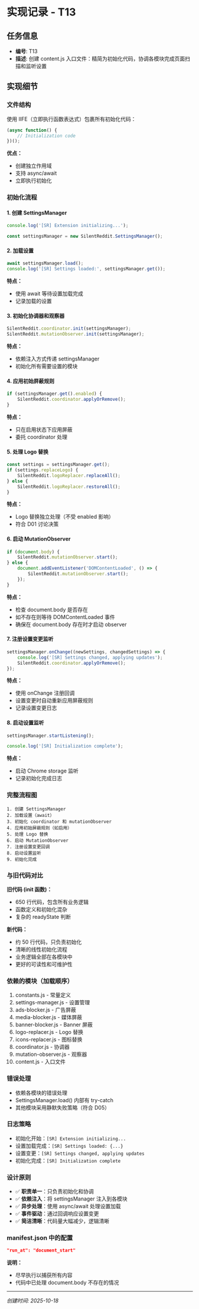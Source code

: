 # 实现记录 - T13

## 任务信息
- **编号**: T13
- **描述**: 创建 content.js 入口文件：精简为初始化代码，协调各模块完成页面扫描和监听设置

## 实现细节

### 文件结构
使用 IIFE（立即执行函数表达式）包裹所有初始化代码：
```javascript
(async function() {
    // Initialization code
})();
```

**优点：**
- 创建独立作用域
- 支持 async/await
- 立即执行初始化

### 初始化流程

#### 1. 创建 SettingsManager
```javascript
console.log('[SR] Extension initializing...');

const settingsManager = new SilentReddit.SettingsManager();
```

#### 2. 加载设置
```javascript
await settingsManager.load();
console.log('[SR] Settings loaded:', settingsManager.get());
```

**特点：**
- 使用 await 等待设置加载完成
- 记录加载的设置

#### 3. 初始化协调器和观察器
```javascript
SilentReddit.coordinator.init(settingsManager);
SilentReddit.mutationObserver.init(settingsManager);
```

**特点：**
- 依赖注入方式传递 settingsManager
- 初始化所有需要设置的模块

#### 4. 应用初始屏蔽规则
```javascript
if (settingsManager.get().enabled) {
    SilentReddit.coordinator.applyOrRemove();
}
```

**特点：**
- 只在启用状态下应用屏蔽
- 委托 coordinator 处理

#### 5. 处理 Logo 替换
```javascript
const settings = settingsManager.get();
if (settings.replaceLogo) {
    SilentReddit.logoReplacer.replaceAll();
} else {
    SilentReddit.logoReplacer.restoreAll();
}
```

**特点：**
- Logo 替换独立处理（不受 enabled 影响）
- 符合 D01 讨论决策

#### 6. 启动 MutationObserver
```javascript
if (document.body) {
    SilentReddit.mutationObserver.start();
} else {
    document.addEventListener('DOMContentLoaded', () => {
        SilentReddit.mutationObserver.start();
    });
}
```

**特点：**
- 检查 document.body 是否存在
- 如不存在则等待 DOMContentLoaded 事件
- 确保在 document.body 存在时才启动 observer

#### 7. 注册设置变更监听
```javascript
settingsManager.onChange((newSettings, changedSettings) => {
    console.log('[SR] Settings changed, applying updates');
    SilentReddit.coordinator.applyOrRemove();
});
```

**特点：**
- 使用 onChange 注册回调
- 设置变更时自动重新应用屏蔽规则
- 记录设置变更日志

#### 8. 启动设置监听
```javascript
settingsManager.startListening();

console.log('[SR] Initialization complete');
```

**特点：**
- 启动 Chrome storage 监听
- 记录初始化完成日志

### 完整流程图
```
1. 创建 SettingsManager
2. 加载设置（await）
3. 初始化 coordinator 和 mutationObserver
4. 应用初始屏蔽规则（如启用）
5. 处理 Logo 替换
6. 启动 MutationObserver
7. 注册设置变更回调
8. 启动设置监听
9. 初始化完成
```

### 与旧代码对比

**旧代码 (init 函数)：**
- 650 行代码，包含所有业务逻辑
- 函数定义和初始化混杂
- 复杂的 readyState 判断

**新代码：**
- 约 50 行代码，只负责初始化
- 清晰的线性初始化流程
- 业务逻辑全部在各模块中
- 更好的可读性和可维护性

### 依赖的模块（加载顺序）
1. constants.js - 常量定义
2. settings-manager.js - 设置管理
3. ads-blocker.js - 广告屏蔽
4. media-blocker.js - 媒体屏蔽
5. banner-blocker.js - Banner 屏蔽
6. logo-replacer.js - Logo 替换
7. icons-replacer.js - 图标替换
8. coordinator.js - 协调器
9. mutation-observer.js - 观察器
10. content.js - 入口文件

### 错误处理
- 依赖各模块的错误处理
- SettingsManager.load() 内部有 try-catch
- 其他模块采用静默失败策略（符合 D05）

### 日志策略
- 初始化开始：`[SR] Extension initializing...`
- 设置加载完成：`[SR] Settings loaded: {...}`
- 设置变更：`[SR] Settings changed, applying updates`
- 初始化完成：`[SR] Initialization complete`

### 设计原则
- ✅ **职责单一**：只负责初始化和协调
- ✅ **依赖注入**：将 settingsManager 注入到各模块
- ✅ **异步处理**：使用 async/await 处理设置加载
- ✅ **事件驱动**：通过回调响应设置变更
- ✅ **简洁清晰**：代码量大幅减少，逻辑清晰

### manifest.json 中的配置
```json
"run_at": "document_start"
```

**说明：**
- 尽早执行以捕获所有内容
- 代码中已处理 document.body 不存在的情况

---
*创建时间: 2025-10-18*
